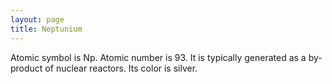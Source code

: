 ```yaml
---
layout: page
title: Neptunium
---
```


Atomic symbol is Np. Atomic number is 93. It is typically generated as a by-product of nuclear reactors. Its color is silver.